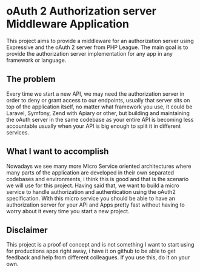 # oAuth 2 Authorization server Middleware Application
This project aims to provide a middleware for an authorization server using Expressive and the oAuth 2 server from PHP League. The main goal is to provide the authorization server implementation for any app in any framework or language.

## The problem
Every time we start a new API, we may need the authorization server in order to deny or grant access to our endpoints, usually that server sits on top of the application itself, no matter what framework you use, it could be Laravel, Symfony, Zend with Apiary or other, but  building and maintaining the oAuth server in the same codebase as your entire API is becoming less accountable usually when your API is big enough to split it in different services.

## What I want to accomplish
Nowadays we see many more Micro Service oriented architectures where many parts of the application are developed in their own separated codebases and environments, i think this is good and that is the scenario we will use for this project. Having said that, we want to build a micro service to handle authorization and authentication using the oAuth2 specification. With this micro service you should be able to have an authorization server for your API and Apps pretty fast without having to worry about it every time you start a new project.

## Disclaimer
This project is a proof of concept and is not something I want to start using for productions apps right away, i have it on github to be able to get feedback and help from different colleagues. If you use this, do it on your own. 
